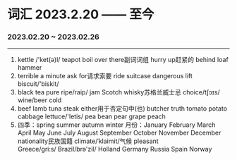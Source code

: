 # 词汇 2023.2.20 —— 至今

### 2023.02.20 ~ 2023.02.26

----
1. kettle /'ket(ə)l/	teapot    boil   over there副词词组	hurry up赶紧的      behind	loaf	hammer
2. terrible	a minute	ask for请求索要		ride	 suitcase 	dangerous	lift	biscuit/'biskit/
3. black tea	pure	ripe/raip/	jam	Scotch whisky苏格兰威士忌	choice/tʃɔɪs/	wine/beer	cold	
4. beef		lamb	tuna	steak	either用于否定句中(也)	butcher		truth	tomato	potato	cabbage	lettuce/'letis/	pea	bean	pear 	grape	peach	
5. 	四季：spring   summer      autumn      winter
    月份：January February  March April May June July August September October November December
        nationality民族国籍     climate/ˈklaimit/气候     pleasant    
    Greece/gri:s/    Brazil/brə'zil/ Holland    Germany   Russia      Spain     Norway
